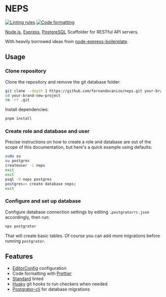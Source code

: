 # NEPS

[![Linting rules](https://img.shields.io/badge/standard-rules-brightgreen)](https://standardjs.com)
[![Code formatting](https://img.shields.io/badge/prettier-formatted-ff69b4)](https://github.com/prettier/prettier)

[Node.js](https://nodejs.org/), [Express](https://expressjs.com/), [PostgreSQL](https://www.postgresql.org/) Scaffolder for RESTful API servers.

With heavily borrowed ideas from [node-express-boilerplate](https://github.com/hagopj13/node-express-boilerplate).

## Usage

### Clone repository

Clone the repository and remove the git database folder:

```bash
git clone --depth 1 https://github.com/fernandocanizo/neps.git your-brand-new-project
cd your-brand-new-project
rm -rf .git
```

Install dependencies:

```bash
pnpm install
```

### Create role and database and user

Precise instructions on how to create a role and database are out of the scope
of this documentation, but here's a quick example using defaults:

```bash
sudo su
su postgres
createuser -i neps
exit
exit
psql -U neps postgres
postgres=> create database neps;
exit
```

### Configure and set up database

Configure database connection settings by editing `.postgratorrc.json`
accordingly, then run:

```bash
npx postgrator
```

That will create basic tables. Of course you can add more migrations before
running `postgrator`.

## Features

- [EditorConfig](http://editorconfig.org/) configuration
- Code formatting with [Prettier](https://github.com/prettier/prettier)
- [Standard](https://standardjs.com/) linted
- [Husky](https://github.com/typicode/husky) git hooks to run checkers when
  needed
- [Postgrator-cli](https://github.com/MattiLehtinen/postgrator-cli) for
  database migrations
